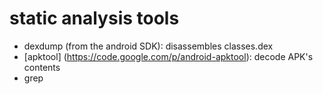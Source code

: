 static analysis tools
=====================
* dexdump (from the android SDK): disassembles classes.dex
* [apktool] (https://code.google.com/p/android-apktool): decode APK's contents
* grep



